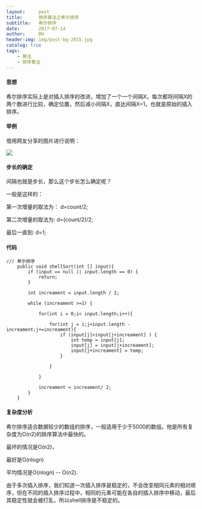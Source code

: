 ```yaml
---
layout:     post
title:      排序算法之希尔排序
subtitle:   希尔排序
date:       2017-07-14
author:     DH
header-img: img/post-bg-2015.jpg 
catalog: true
tags:
    - 算法
    - 排序算法
---
```

#### 思想

希尔排序实际上是对插入排序的改进，增加了一个一个间隔X，每次都将间隔X的两个数进行比较，确定位置，然后减小间隔X，直达间隔X=1，也就是原始的插入排序。

#### 举例

借用网友分享的图片进行说明：

![](https://ws4.sinaimg.cn/large/006tKfTcgy1fhjhugfjy6j30fn0ff75b.jpg)

#### 步长的确定

间隔也就是步长，那么这个步长怎么确定呢？

一般是这样的：

第一次增量的取法为： d=count/2;

第二次增量的取法为:  d=(count/2)/2;

最后一直到: d=1;

#### 代码

```
/// 希尔排序
	public void shellSort(int [] input){
		if (input == null || input.length == 0) {
			return;
		}
		
		int increament = input.length / 2;
		
		while (increament >=1) {
			
			for(int i = 0;i< input.length;i++){
				
				for(int j = i;j<input.length - increament;j+=increament){
					if (input[j]>input[j+increament] ) {
						int temp = input[j];
						input[j] = input[j+increament];
						input[j+increament] = temp;
					}
					
				}
				
			}
				
			increament = increament/ 2;
		}
	}  		

```

#### 复杂度分析

希尔排序适合数据较少的数组的排序，一般适用于少于5000的数组。他是所有复杂度为O(n2)的排序算法中最快的。

最坏的情况是O(n2)，

最好是O(nlogn)

平均情况是O(nlogn) -- O(n2).

由于多次插入排序，我们知道一次插入排序是稳定的，不会改变相同元素的相对顺序，但在不同的插入排序过程中，相同的元素可能在各自的插入排序中移动，最后其稳定性就会被打乱，所以shell排序是不稳定的。

